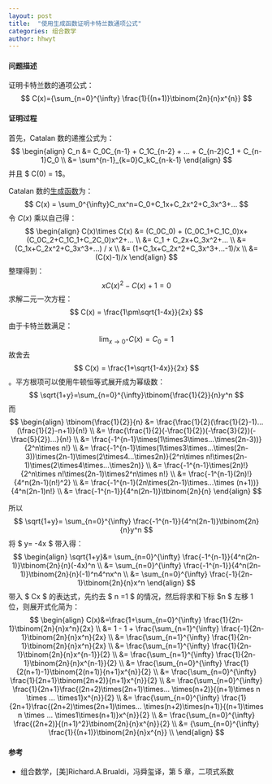 ```yaml
---
layout: post
title:  "使用生成函数证明卡特兰数通项公式"
categories: 组合数学
author: hhwyt
---
```


#### 问题描述

证明卡特兰数的通项公式：
$$
C(x)={\sum_{n=0}^{\infty} \frac{1}{(n+1)}\tbinom{2n}{n}x^{n}}
$$

#### 证明过程

首先，Catalan 数的递推公式为：
$$
\begin{align}
C_n &= C_0C_{n-1} + C_1C_{n-2} + ... + C_{n-2}C_1 + C_{n-1}C_0 \\
&= \sum^{n-1}_{k=0}C_kC_{n-k-1}
\end{align}
$$
并且 $ C(0) = 1$。



Catalan 数的[生成函数](https://en.wikipedia.org/wiki/Generating_function)为：
$$
C(x) = \sum_0^{\infty}C_nx^n=C_0+C_1x+C_2x^2+C_3x^3+...
$$
令 $C(x)$ 乘以自己得：
$$
\begin{align}
C(x)\times C(x) &= (C_0C_0) + (C_0C_1+C_1C_0)x+(C_0C_2+C_1C_1+C_2C_0)x^2+... \\
&= C_1 + C_2x+C_3x^2+... \\
&= (C_1x+C_2x^2+C_3x^3+...) / x \\
&= (1+C_1x+C_2x^2+C_3x^3+...-1)/x \\
&= (C(x)-1)/x
\end{align}
$$
整理得到：
$$
xC(x)^2-C(x)+1=0
$$
求解二元一次方程：
$$
C(x) = \frac{1\pm\sqrt{1-4x}}{2x}
$$
由于卡特兰数满足：
$$
\lim_{x \to 0^{+}}C(x)=C_{0}=1
$$
故舍去 $$ C(x) = \frac{1+\sqrt{1-4x}}{2x} $$。平方根项可以使用牛顿恒等式展开成为幂级数：
$$
\sqrt{1+y}=\sum_{n=0}^{\infty}\tbinom{\frac{1}{2}}{n}y^n
$$
而
$$
\begin{align}
\tbinom{\frac{1}{2}}{n}
&= \frac{\frac{1}{2}(\frac{1}{2}-1)...(\frac{1}{2}-n+1)}{n!} \\
&= \frac{\frac{1}{2}(-\frac{1}{2})(-\frac{3}{2})(-\frac{5}{2})...}{n!} \\
&= \frac{-1^{n-1}\times(1\times3\times...\times(2n-3))}{2^n\times n!} \\
&= \frac{-1^{n-1}\times(1\times3\times...\times(2n-3))\times(2n-1)\times(2\times4...\times2n)}{2^n\times n!\times(2n-1)\times(2\times4\times...\times2n)} \\
&= \frac{-1^{n-1}\times(2n)!}{2^n\times n!\times(2n-1)\times2^n\times n!} \\
&= \frac{-1^{n-1}(2n)!}{4^n(2n-1)(n!)^2} \\
&= \frac{-1^{n-1}(2n\times(2n-1)\times...\times (n+1))}{4^n(2n-1)n!} \\
&= \frac{-1^{n-1}}{4^n(2n-1)}\tbinom{2n}{n}
\end{align}
$$

所以
$$
\sqrt{1+y}= \sum_{n=0}^{\infty} \frac{-1^{n-1}}{4^n(2n-1)}\tbinom{2n}{n}y^n
$$
将 $ y= -4x $ 带入得：
$$
\begin{align}
\sqrt{1+y}&= \sum_{n=0}^{\infty} \frac{-1^{n-1}}{4^n(2n-1)}\tbinom{2n}{n}(-4x)^n \\
&= \sum_{n=0}^{\infty} \frac{-1^{n-1}}{4^n(2n-1)}\tbinom{2n}{n}(-1)^n4^nx^n \\
&= \sum_{n=0}^{\infty} \frac{-1}{2n-1}\tbinom{2n}{n}x^n
\end{align}
$$
带入 $ Cx $ 的表达式，先约去 $ n =1 $ 的情况，然后将求和下标 $n $ 左移 1 位，则展开式化简为：
$$
\begin{align}
C(x)&=\frac{1+\sum_{n=0}^{\infty} \frac{1}{2n-1}\tbinom{2n}{n}x^n}{2x} \\
&= 1 - 1 + \frac{\sum_{n=1}^{\infty} \frac{-1}{2n-1}\tbinom{2n}{n}x^n}{2x} \\
&= \frac{\sum_{n=1}^{\infty} \frac{1}{2n-1}\tbinom{2n}{n}x^n}{2x} \\
&= \frac{\sum_{n=1}^{\infty} \frac{1}{2n-1}\tbinom{2n}{n}x^{n-1}}{2} \\
&= \frac{\sum_{n=1}^{\infty} \frac{1}{2n-1}\tbinom{2n}{n}x^{n-1}}{2} \\
&= \frac{\sum_{n=0}^{\infty} \frac{1}{2(n+1)-1}\tbinom{2(n+1)}{n+1}x^{n}}{2} \\
&= \frac{\sum_{n=0}^{\infty} \frac{1}{2n+1}\tbinom{2n+2)}{n+1}x^{n}}{2} \\
&= \frac{\sum_{n=0}^{\infty} \frac{1}{2n+1}\frac{(2n+2)\times(2n+1)\times... \times(n+2)}{(n+1)\times n \times ... \times1}x^{n}}{2} \\
&= \frac{\sum_{n=0}^{\infty} \frac{1}{2n+1}\frac{(2n+2)\times(2n+1)\times... \times(n+2)\times(n+1)}{(n+1)\times n \times ... \times1\times(n+1)}x^{n}}{2} \\
&= \frac{\sum_{n=0}^{\infty} \frac{(2n+2)}{(n+1)^2}\tbinom{2n}{n}x^{n}}{2} \\
&= {\sum_{n=0}^{\infty} \frac{1}{(n+1)}\tbinom{2n}{n}x^{n}} \\
\end{align}
$$

#### 参考

- 组合数学，[美]Richard.A.Brualdi，冯舜玺译，第 5 章，二项式系数